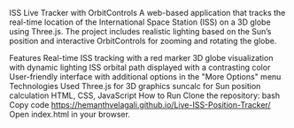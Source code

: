 ISS Live Tracker with OrbitControls
A web-based application that tracks the real-time location of the International Space Station (ISS) on a 3D globe using Three.js. The project includes realistic lighting based on the Sun’s position and interactive OrbitControls for zooming and rotating the globe.

Features
Real-time ISS tracking with a red marker
3D globe visualization with dynamic lighting
ISS orbital path displayed with a contrasting color
User-friendly interface with additional options in the "More Options" menu
Technologies Used
Three.js for 3D graphics
suncalc for Sun position calculation
HTML, CSS, JavaScript
How to Run
Clone the repository:
bash
Copy code
https://hemanthvelagali.github.io/Live-ISS-Position-Tracker/
Open index.html in your browser.



